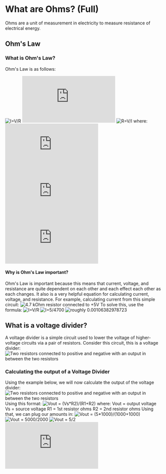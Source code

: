# What are Ohms? (Full)
Ohms are a unit of measurement in electricity to measure resistance of electrical energy.
## Ohm's Law
### What is Ohm's Law?
Ohm's Law is as follows:
<!-- https://latex.codecogs.com/ -->
![I=V/R](https://latex.codecogs.com/svg.latex?I=\frac{V}{R})
![V=IR](https://latex.codecogs.com/svg.latex?V=IR)
![R=V/I](https://latex.codecogs.com/svg.latex?R=\frac{V}{I})
where:
![I=current](https://latex.codecogs.com/svg.latex?I=current)
![V=voltage](https://latex.codecogs.com/svg.latex?V=voltage)
![R=resistance](https://latex.codecogs.com/svg.latex?R=resistance)
#### Why is Ohm's Law important?
Ohm's Law is important because this means that current, voltage, and resistance are quite dependent on each other and each effect each other
as each changes.
It also is a very helpful equation for calculating current, voltage, and resistance. For example, calculating current from this simple circuit:
![4.7 kOhm resistor connected to +5V](https://i.ibb.co/ts0PQ4R/circuit-1.png)
To solve this, use the formula:
![I=V/R](https://latex.codecogs.com/svg.latex?I=\frac{V}{R})
![I=5/4700](https://latex.codecogs.com/svg.latex?I=\frac{5}{4.7})
![roughly 0.00106382978723](https://latex.codecogs.com/svg.latex?\approx1.06382978723)
## What is a voltage divider?
A voltage divider is a simple circuit used to lower the voltage of higher-voltage circuits via a pair of resistors.
Consider this circuit, this is a voltage divider:
![Two resistors connected to positive and negative with an output in between the two resistors](https://i.ibb.co/ckFJPyQ/circuit-2.png)
### Calculating the output of a Voltage Divider
Using the example below, we will now calculate the output of the voltage divider:
![Two resistors connected to positive and negative with an output in between the two resistors](https://i.ibb.co/ckFJPyQ/circuit-2.png)
Using this format:
![Vout = (Vs*R2)/(R1+R2)](https://latex.codecogs.com/svg.latex?V_{out}=\frac{V_s\times%20R_2}{(R_1%20+%20R_2)})
where:
Vout = output voltage
Vs = source voltage
R1 = 1st resistor ohms
R2 = 2nd resistor ohms
Using that, we can plug our amounts in:
![Vout = (5*1000)/(1000+1000)](https://latex.codecogs.com/svg.latex?V_{out}=\frac{5\times%201000}{(1000%20+%201000)})
![Vout = 5000/2000](https://latex.codecogs.com/svg.latex?V_{out}=\frac{5000}{(2000)})
![Vout = 5/2](https://latex.codecogs.com/svg.latex?V_{out}=\frac{5}{2})
![= 2.5](https://latex.codecogs.com/svg.latex?=2.5)
